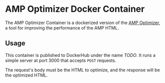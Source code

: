 # AMP Optimizer Docker Container

The AMP Optimizer Container is a dockerized version of the [AMP Optimizer](https://github.com/ampproject/amp-toolbox/tree/master/packages/optimizer), a tool for improving the performance of the AMP HTML.


## Usage

This container is published to DockerHub under the name *TODO*.
It runs a simple server at port 3000 that accepts `POST` requests.

The request's body must be the HTML to optimize, and the response will be the optimized HTML.


